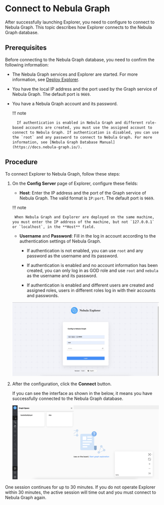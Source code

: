 # Connect to Nebula Graph

After successfully launching Explorer, you need to configure to connect to Nebula Graph. This topic describes how Explorer connects to the Nebula Graph database.

## Prerequisites

Before connecting to the Nebula Graph database, you need to confirm the following information:

- The Nebula Graph services and Explorer are started. For more information, see [Deploy Explorer](../deploy-connect/ex-ug-connect.md).

- You have the local IP address and the port used by the Graph service of Nebula Graph. The default port is `9669`.

- You have a Nebula Graph account and its password.

  !!! note
        
        If authentication is enabled in Nebula Graph and different role-based accounts are created, you must use the assigned account to connect to Nebula Graph. If authentication is disabled, you can use the `root` and any password to connect to Nebula Graph. For more information, see [Nebula Graph Database Manual](https://docs.nebula-graph.io/).

## Procedure

To connect Explorer to Nebula Graph, follow these steps:

1. On the **Config Server** page of Explorer, configure these fields:

   - **Host**: Enter the IP address and the port of the Graph service of Nebula Graph. The valid format is `IP:port`. The default port is `9669`.  

    !!! note

        When Nebula Graph and Explorer are deployed on the same machine, you must enter the IP address of the machine, but not `127.0.0.1` or `localhost`, in the **Host** field.

   - **Username** and **Password**: Fill in the log in account according to the authentication settings of Nebula Graph.

      - If authentication is not enabled, you can use `root` and any password as the username and its password.

      - If authentication is enabled and no account information has been created, you can only log in as GOD role and use `root` and `nebula` as the username and its password.

      - If authentication is enabled and different users are created and assigned roles, users in different roles log in with their accounts and passwords.

   ![The Config Server page shows the fields to be configured for connection](../figs/ex-ug-050.png "Config Server")

2. After the configuration, click the **Connect** button.

   If you can see the interface as shown in the below, it means you have successfully connected to the Nebula Graph database.

   ![The Console page shows that the connection is successful](../figs/ex-ug-051.png "Nebula Graph is connected")

One session continues for up to 30 minutes. If you do not operate Explorer within 30 minutes, the active session will time out and you must connect to Nebula Graph again.